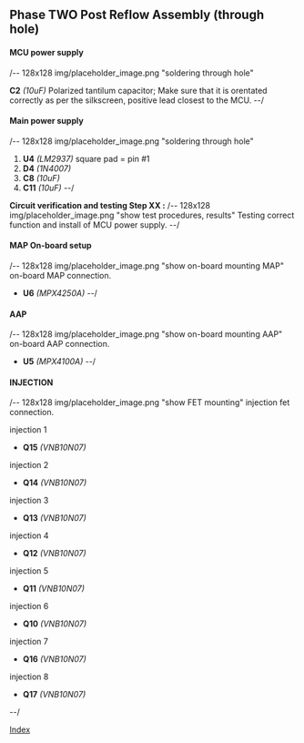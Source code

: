 ## Phase TWO Post Reflow Assembly (through hole)

#### MCU power supply
/-- 128x128 img/placeholder_image.png "soldering through hole"

**C2** *(10uF)* Polarized tantilum capacitor; Make sure that it is orentated correctly as per the silkscreen, positive lead closest to the MCU.
--/

#### Main power supply ####
/-- 128x128 img/placeholder_image.png "soldering through hole"

 1. **U4**  *(LM2937)* square pad = pin #1
 2. **D4**  *(1N4007)* 
 3. **C8**  *(10uF)*
 4. **C11** *(10uF)*
--/

**Circuit verification and testing Step XX :** 
/-- 128x128 img/placeholder_image.png "show test procedures, results" Testing correct function and install of MCU power supply.
--/

#### MAP On-board setup ####
/-- 128x128 img/placeholder_image.png "show on-board mounting MAP" on-board MAP connection.

- **U6** *(MPX4250A)*
--/

#### AAP ####
/-- 128x128 img/placeholder_image.png "show on-board mounting AAP" on-board AAP connection.

- **U5** *(MPX4100A)*
--/

#### INJECTION #### 
/-- 128x128 img/placeholder_image.png "show FET mounting" injection fet connection.

injection 1
- **Q15**  *(VNB10N07)*

injection 2
- **Q14**  *(VNB10N07)*

injection 3
- **Q13**  *(VNB10N07)*

injection 4
- **Q12**  *(VNB10N07)*

injection 5
- **Q11**  *(VNB10N07)*

injection 6
- **Q10**  *(VNB10N07)*

injection 7
- **Q16**  *(VNB10N07)*

injection 8
- **Q17**  *(VNB10N07)*

--/

[Index](#index)
